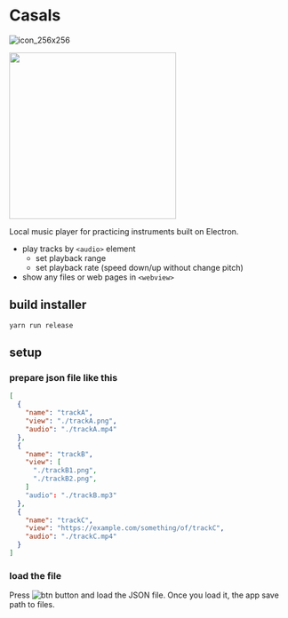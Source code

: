 # Casals

![icon_256x256](https://user-images.githubusercontent.com/4372047/43401735-e59e3e14-944b-11e8-9cab-55b4d35a1028.png)

<img src="https://user-images.githubusercontent.com/4372047/43401598-8ae2c81e-944b-11e8-970b-50fc7ef8edb6.png" width="300">

Local music player for practicing instruments built on Electron.

- play tracks by `<audio>` element
  - set playback range
  - set playback rate (speed down/up without change pitch)
- show any files or web pages in `<webview>`

## build installer

```
yarn run release
```

## setup

### prepare json file like this

```json
[
  {
    "name": "trackA",
    "view": "./trackA.png",
    "audio": "./trackA.mp4"
  },
  {
    "name": "trackB",
    "view": [
      "./trackB1.png",
      "./trackB2.png",
    ]
    "audio": "./trackB.mp3"
  },
  {
    "name": "trackC",
    "view": "https://example.com/something/of/trackC",
    "audio": "./trackC.mp4"
  }
]
```

### load the file

Press ![btn](https://user-images.githubusercontent.com/4372047/43402353-85493b02-944d-11e8-811a-ee1e17b794be.png) button and load the  JSON file. Once you load it, the app save path to files.

